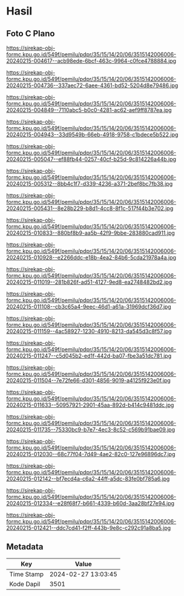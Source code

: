 # Hasil

## Foto C Plano

https://sirekap-obj-formc.kpu.go.id/549f/pemilu/pdpr/35/15/14/20/06/3515142006006-20240215-004617--acb98ede-6bcf-463c-9964-c0fce4788884.jpg

https://sirekap-obj-formc.kpu.go.id/549f/pemilu/pdpr/35/15/14/20/06/3515142006006-20240215-004736--337aec72-6aee-4361-bd52-5204d8e79486.jpg

https://sirekap-obj-formc.kpu.go.id/549f/pemilu/pdpr/35/15/14/20/06/3515142006006-20240215-004849--7110abc5-b0c0-4281-ac62-aef9ff8787ea.jpg

https://sirekap-obj-formc.kpu.go.id/549f/pemilu/pdpr/35/15/14/20/06/3515142006006-20240215-004943--33d9549b-66eb-4918-9758-c1bdece5b522.jpg

https://sirekap-obj-formc.kpu.go.id/549f/pemilu/pdpr/35/15/14/20/06/3515142006006-20240215-005047--ef88fb44-0257-40cf-b25d-9c814226a44b.jpg

https://sirekap-obj-formc.kpu.go.id/549f/pemilu/pdpr/35/15/14/20/06/3515142006006-20240215-005312--8bb4c1f7-d339-4236-a371-2bef8bc7fb38.jpg

https://sirekap-obj-formc.kpu.go.id/549f/pemilu/pdpr/35/15/14/20/06/3515142006006-20240215-005431--8e28b229-b8d1-4cc8-8f1c-517f44b3e702.jpg

https://sirekap-obj-formc.kpu.go.id/549f/pemilu/pdpr/35/15/14/20/06/3515142006006-20240215-010833--880bf8b9-aa5b-42f9-9bbe-283880cad911.jpg

https://sirekap-obj-formc.kpu.go.id/549f/pemilu/pdpr/35/15/14/20/06/3515142006006-20240215-010928--e2266ddc-e18b-4ea2-84b6-5cda21978a4a.jpg

https://sirekap-obj-formc.kpu.go.id/549f/pemilu/pdpr/35/15/14/20/06/3515142006006-20240215-011019--281b826f-ad51-4127-9ed8-ea2748482bd2.jpg

https://sirekap-obj-formc.kpu.go.id/549f/pemilu/pdpr/35/15/14/20/06/3515142006006-20240215-011108--cb3c65a4-9eec-46d1-a61a-31969dcf36d7.jpg

https://sirekap-obj-formc.kpu.go.id/549f/pemilu/pdpr/35/15/14/20/06/3515142006006-20240215-011159--4ac58927-1230-4910-8213-da545d3c8f57.jpg

https://sirekap-obj-formc.kpu.go.id/549f/pemilu/pdpr/35/15/14/20/06/3515142006006-20240215-011247--c5d045b2-ed1f-442d-ba07-fbe3a51dc781.jpg

https://sirekap-obj-formc.kpu.go.id/549f/pemilu/pdpr/35/15/14/20/06/3515142006006-20240215-011504--7e72fe66-d301-4856-9019-a4125f923e0f.jpg

https://sirekap-obj-formc.kpu.go.id/549f/pemilu/pdpr/35/15/14/20/06/3515142006006-20240215-011633--50957921-2901-45aa-892d-b414c9481ddc.jpg

https://sirekap-obj-formc.kpu.go.id/549f/pemilu/pdpr/35/15/14/20/06/3515142006006-20240215-011735--75330bc9-b7e7-4ec3-8c52-c569b91bae09.jpg

https://sirekap-obj-formc.kpu.go.id/549f/pemilu/pdpr/35/15/14/20/06/3515142006006-20240215-012030--68c77f04-7d49-4ae2-82c0-127e96896dc7.jpg

https://sirekap-obj-formc.kpu.go.id/549f/pemilu/pdpr/35/15/14/20/06/3515142006006-20240215-012142--bf7ecd4a-c6a2-44ff-a5dc-83fe0bf785a6.jpg

https://sirekap-obj-formc.kpu.go.id/549f/pemilu/pdpr/35/15/14/20/06/3515142006006-20240215-012334--e28f68f7-b661-4339-b60d-3aa28bf27e94.jpg

https://sirekap-obj-formc.kpu.go.id/549f/pemilu/pdpr/35/15/14/20/06/3515142006006-20240215-012421--ddc7cd41-f2ff-443b-9e8c-c292c91a8ba5.jpg


## Metadata

| Key        | Value               |
| ---------- | ------------------- |
| Time Stamp | 2024-02-27 13:03:45 |
| Kode Dapil | 3501                |



